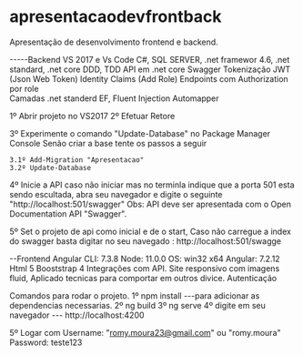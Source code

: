 # apresentacaodevfrontback
Apresentação de desenvolvimento frontend e backend.


-----Backend
VS 2017 e Vs Code
C#, SQL SERVER, .net framewor 4.6, .net standard, .net core
DDD, TDD
API em .net core Swagger
	Tokenização JWT (Json Web Token)
	Identity Claims (Add Role)
	Endpoints com Authorization por role	
Camadas .net standerd
EF, Fluent
Injection
Automapper


1º Abrir projeto no VS2017
2º Efetuar Retore

3º Experimente o comando "Update-Database" no Package Manager Console
	Senão criar a base tente os passos a seguir
	
	3.1º Add-Migration "Apresentacao"
	3.2º Update-Database

4º Inicie a API caso não iniciar mas no terminla indique que a porta 501 esta sendo escultada, abra seu navegador 
e digite o seguinte "http://localhost:501/swagger"
      Obs: API deve ser apresentada com o Open Documentation API "Swagger".

5º Set o projeto de api como inicial e de o start,
	Caso não carregue a index do swagger basta digitar no seu navegado : http://localhost:501/swagge


--Frontend
Angular CLI: 7.3.8
Node: 11.0.0
OS: win32 x64
Angular: 7.2.12
Html 5
Booststrap 4
Integrações com API.
Site responsivo com imagens fluid, Aplicado tecnicas para comportar em outros divice.
Autenticação

Comandos para rodar o projeto.
1º npm install ---para adicionar as dependencias necessarias.
2º ng build
3º ng serve
4º digite em seu navegador --- http://localhost:4200

5º Logar com 
	Username: "romy.moura23@gmail.com" ou "romy.moura"
	Password: teste123
